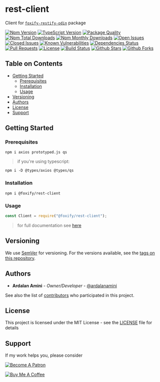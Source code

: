 # rest-client <!-- omit in toc -->

Client for [`foxify-restify-odin`](https://github.com/foxifyjs/foxify-restify-odin) package

[![Npm Version](https://img.shields.io/npm/v/rest-client.svg)](https://www.npmjs.com/package/rest-client)
[![TypeScript Version](https://img.shields.io/npm/types/rest-client.svg)](https://www.typescriptlang.org)
[![Package Quality](https://npm.packagequality.com/shield/rest-client.svg)](https://packagequality.com/#?package=rest-client)
[![Npm Total Downloads](https://img.shields.io/npm/dt/rest-client.svg)](https://www.npmjs.com/package/rest-client)
[![Npm Monthly Downloads](https://img.shields.io/npm/dm/rest-client.svg)](https://www.npmjs.com/package/rest-client)
[![Open Issues](https://img.shields.io/github/issues-raw/foxifyjs/rest-client.svg)](https://github.com/foxifyjs/rest-client/issues?q=is%3Aopen+is%3Aissue)
[![Closed Issues](https://img.shields.io/github/issues-closed-raw/foxifyjs/rest-client.svg)](https://github.com/foxifyjs/rest-client/issues?q=is%3Aissue+is%3Aclosed)
[![Known Vulnerabilities](https://snyk.io/test/github/foxifyjs/rest-client/badge.svg?targetFile=package.json)](https://snyk.io/test/github/foxifyjs/rest-client?targetFile=package.json)
[![Dependencies Status](https://david-dm.org/foxifyjs/rest-client.svg)](https://david-dm.org/foxifyjs/rest-client)
[![Pull Requests](https://img.shields.io/badge/PRs-Welcome-brightgreen.svg)](https://github.com/foxifyjs/rest-client/pulls)
[![License](https://img.shields.io/github/license/foxifyjs/rest-client.svg)](https://github.com/foxifyjs/rest-client/blob/master/LICENSE)
[![Build Status](https://api.travis-ci.com/foxifyjs/rest-client.svg?branch=master)](https://travis-ci.com/foxifyjs/rest-client)
[![Github Stars](https://img.shields.io/github/stars/foxifyjs/rest-client.svg?style=social&label=Stars)](https://github.com/foxifyjs/rest-client)
[![Github Forks](https://img.shields.io/github/forks/foxifyjs/rest-client.svg?style=social&label=Fork)](https://github.com/foxifyjs/rest-client)

## Table on Contents <!-- omit in toc -->

- [Getting Started](#getting-started)
  - [Prerequisites](#prerequisites)
  - [Installation](#installation)
  - [Usage](#usage)
- [Versioning](#versioning)
- [Authors](#authors)
- [License](#license)
- [Support](#support)

## Getting Started

### Prerequisites

`npm i axios prototyped.js qs`

> if you're using typescript:

`npm i -D @types/axios @types/qs`

### Installation

`npm i @foxify/rest-client`

### Usage

```javascript
const Client = require("@foxify/rest-client");
```

> for full documentation see [here](https://rest-client.js.org)

## Versioning

We use [SemVer](http://semver.org) for versioning. For the versions available, see the [tags on this repository](https://github.com/foxifyjs/rest-client/tags).

## Authors

- **Ardalan Amini** - *Owner/Developer* - [@ardalanamini](https://github.com/ardalanamini)

See also the list of [contributors](https://github.com/foxifyjs/rest-client/contributors) who participated in this project.

## License

This project is licensed under the MIT License - see the [LICENSE](LICENSE) file for details

## Support

If my work helps you, please consider

[![Become A Patron](https://c5.patreon.com/external/logo/become_a_patron_button.png)](https://www.patreon.com/ardalanamini)

[![Buy Me A Coffee](https://www.buymeacoffee.com/assets/img/custom_images/orange_img.png)](https://www.buymeacoffee.com/ardalanamini)
